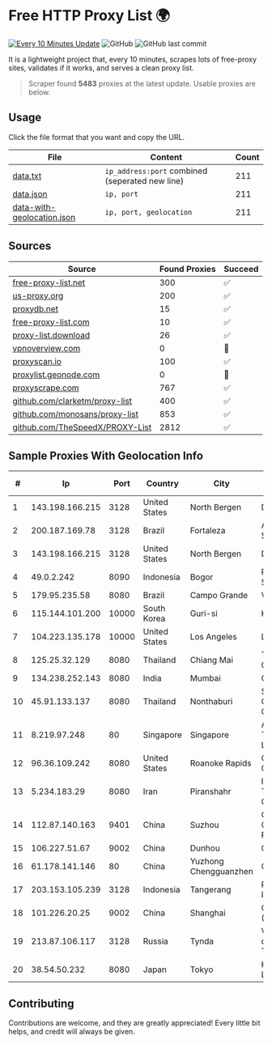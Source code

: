 
# Free HTTP Proxy List 🌍

[![Every 10 Minutes Update](https://github.com/mertguvencli/http-proxy-list/actions/workflows/main.yml/badge.svg?branch=main)](https://github.com/mertguvencli/http-proxy-list/actions/workflows/main.yml)
![GitHub](https://img.shields.io/github/license/mertguvencli/http-proxy-list)
![GitHub last commit](https://img.shields.io/github/last-commit/mertguvencli/http-proxy-list)

It is a lightweight project that, every 10 minutes, scrapes lots of free-proxy sites, validates if it works, and serves a clean proxy list.


> Scraper found **5483** proxies at the latest update. Usable proxies are below.

## Usage

Click the file format that you want and copy the URL.


|File|Content|Count|
|----|-------|-----|
|[data.txt](https://raw.githubusercontent.com/mertguvencli/http-proxy-list/main/proxy-list/data.txt)|`ip_address:port` combined (seperated new line)|211|
|[data.json](https://raw.githubusercontent.com/mertguvencli/http-proxy-list/main/proxy-list/data.json)|`ip, port`|211|
|[data-with-geolocation.json](https://raw.githubusercontent.com/mertguvencli/http-proxy-list/main/proxy-list/data-with-geolocation.json)|`ip, port, geolocation`|211|

## Sources

|Source|Found Proxies|Succeed|
|------|-------------|-------|
|[free-proxy-list.net](https://free-proxy-list.net)|300|✅|
|[us-proxy.org](https://www.us-proxy.org)|200|✅|
|[proxydb.net](http://proxydb.net)|15|✅|
|[free-proxy-list.com](https://free-proxy-list.com/?page=&port=&type%5B%5D=http&type%5B%5D=https&up_time=0&search=Search)|10|✅|
|[proxy-list.download](https://www.proxy-list.download/HTTP)|26|✅|
|[vpnoverview.com](https://vpnoverview.com/privacy/anonymous-browsing/free-proxy-servers)|0|🚫|
|[proxyscan.io](https://www.proxyscan.io)|100|✅|
|[proxylist.geonode.com](https://proxylist.geonode.com/api/proxy-list?limit=300&page=1&sort_by=lastChecked&sort_type=desc&protocols=http,https)|0|🚫|
|[proxyscrape.com](https://api.proxyscrape.com/v2/?request=displayproxies&protocol=http&timeout=10000&country=all&ssl=all&anonymity=all)|767|✅|
|[github.com/clarketm/proxy-list](https://raw.githubusercontent.com/clarketm/proxy-list/master/proxy-list-raw.txt)|400|✅|
|[github.com/monosans/proxy-list](https://raw.githubusercontent.com/monosans/proxy-list/main/proxies/http.txt)|853|✅|
|[github.com/TheSpeedX/PROXY-List](https://raw.githubusercontent.com/TheSpeedX/PROXY-List/master/http.txt)|2812|✅|


## Sample Proxies With Geolocation Info

|#|Ip|Port|Country|City|Internet Service Provider|
|-|--|----|-------|----|-------------------------|
|1|143.198.166.215|3128|United States|North Bergen|DigitalOcean, LLC|
|2|200.187.169.78|3128|Brazil|Fortaleza|ALGAR TELECOM S/A|
|3|143.198.166.215|3128|United States|North Bergen|DigitalOcean, LLC|
|4|49.0.2.242|8090|Indonesia|Bogor|PT Usaha Adi Sanggoro|
|5|179.95.235.58|8080|Brazil|Campo Grande|Vivo|
|6|115.144.101.200|10000|South Korea|Guri-si|Korea Telecom|
|7|104.223.135.178|10000|United States|Los Angeles|LayerHost|
|8|125.25.32.129|8080|Thailand|Chiang Mai|TOT Public Company Limited|
|9|134.238.252.143|8080|India|Mumbai|Google LLC|
|10|45.91.133.137|8080|Thailand|Nonthaburi|Siamdata Communication Co., ltd.|
|11|8.219.97.248|80|Singapore|Singapore|Alibaba (US) Technology Co., Ltd.|
|12|96.36.109.242|8080|United States|Roanoke Rapids|Charter Communications|
|13|5.234.183.29|8080|Iran|Piranshahr|Iran Telecommunication Company PJS|
|14|112.87.140.163|9401|China|Suzhou|China Unicom CHINA169 Jiangsu Province Network|
|15|106.227.51.67|9002|China|Dunhou|China Telecom|
|16|61.178.141.146|80|China|Yuzhong Chengguanzhen|Chinanet|
|17|203.153.105.239|3128|Indonesia|Tangerang|PT NettoCyber Indonesia|
|18|101.226.20.25|9002|China|Shanghai|China Telecom (Group)|
|19|213.87.106.117|3128|Russia|Tynda|Vladivostok division of Mobile Telesystems OJSC|
|20|38.54.50.232|8080|Japan|Tokyo|Kaopu Cloud HK Limited|



## Contributing

Contributions are welcome, and they are greatly appreciated! Every
little bit helps, and credit will always be given.

